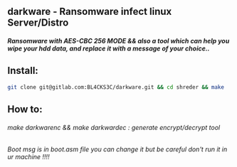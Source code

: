 ## darkware - Ransomware infect linux Server/Distro

##### Ransomware with AES-CBC 256 MODE && also a tool which can help you wipe your hdd data, and replace it with a message of your choice..

## Install:
```bash
git clone git@gitlab.com:BL4CKS3C/darkware.git && cd shreder && make
```

## How to:
###### make darkwarenc && make darkwardec : generate encrypt/decrypt tool
###### Boot msg is in boot.asm file you can change it but be careful don't run it in ur machine !!!!


